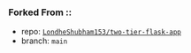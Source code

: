 ### Forked From ::
- repo: [`LondheShubham153/two-tier-flask-app`](https://github.com/LondheShubham153/two-tier-flask-app)
- branch: `main`
